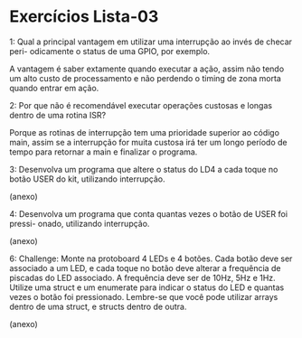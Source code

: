 # Exercícios Lista-03
1: Qual a principal vantagem em utilizar uma interrupção ao invés de checar peri-
odicamente o status de uma GPIO, por exemplo.

A vantagem é saber extamente quando executar a ação, assim não tendo um alto custo de processamento e não perdendo o timing de zona morta quando entrar em ação.

2: Por que não é recomendável executar operações custosas e longas dentro de
uma rotina ISR?

Porque as rotinas de interrupção tem uma prioridade superior ao código main, assim se a interrupção for muita custosa irá ter um longo período de tempo para retornar a main e finalizar o programa.

3: Desenvolva um programa que altere o status do LD4 a cada toque no botão
USER do kit, utilizando interrupção.

(anexo)

4: Desenvolva um programa que conta quantas vezes o botão de USER foi pressi-
onado, utilizando interrupção.

(anexo)

6: Challenge: Monte na protoboard 4 LEDs e 4 botões. Cada botão deve ser
associado a um LED, e cada toque no botão deve alterar a frequência de piscadas
do LED associado. A frequência deve ser de 10Hz, 5Hz e 1Hz. Utilize uma struct e
um enumerate para indicar o status do LED e quantas vezes o botão foi pressionado.
Lembre-se que você pode utilizar arrays dentro de uma struct, e structs dentro de
outra.

(anexo)
